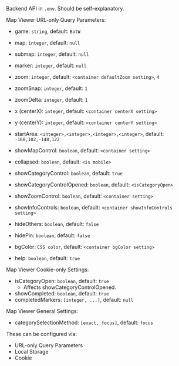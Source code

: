 Backend API in `.env`.  Should be self-explanatory.

Map Viewer URL-only Query Parameters:
- game: `string`, default: `BotW`
- map: `integer`, default: `null`
- submap: `integer`, default: `null`
- marker: `integer`, default: `null`

- zoom: `integer`, default: `<container defaultZoom setting>`, `4`
- zoomSnap: `integer`, default: `1`
- zoomDelta: `integer`, default: `1`
- x (centerX): `integer`, default: `<container centerX setting>`
- y (centerY): `integer`, default: `<container centerY setting>`
- startArea: `<integer>,<integer>,<integer>,<integer>`, default: `-168,102,-148,122`

- showMapControl: `boolean`, default: `<container setting>`
- collapsed: `boolean`, default: `<is mobile>`
- showCategoryControl: `boolean`, default: `true`
- showCategoryControlOpened: `boolean`, default: `<isCategoryOpen>`
- showZoomControl: `boolean`, default: `<container setting>`
- showInfoControls: `boolean`, default: `<container showInfoControls setting>`
- hideOthers: `boolean`, default: `false`
- hidePin: `boolean`, default: `false`

- bgColor: `CSS color`, default: `<container bgColor setting>`
- help: `boolean`, default: `true`

Map Viewer Cookie-only Settings:
- isCategoryOpen: `boolean`, default: `true`
  - Affects showCategoryControlOpened.
- showCompleted: `boolean`, default: `true`
- completedMarkers: `[integer, ...]`, default: `null`

Map Viewer General Settings:
- categorySelectionMethod: `[exact, focus]`, default: `focus`

These can be configured via:
- URL-only Query Parameters
- Local Storage
- Cookie
